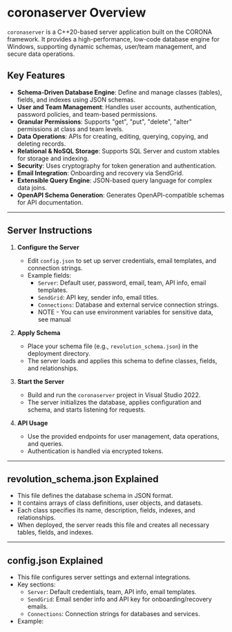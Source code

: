# coronaserver Overview

`coronaserver` is a C++20-based server application built on the CORONA framework. It provides a high-performance, low-code database engine for Windows, supporting dynamic schemas, user/team management, and secure data operations.

## Key Features

- **Schema-Driven Database Engine**: Define and manage classes (tables), fields, and indexes using JSON schemas.
- **User and Team Management**: Handles user accounts, authentication, password policies, and team-based permissions.
- **Granular Permissions**: Supports "get", "put", "delete", "alter" permissions at class and team levels.
- **Data Operations**: APIs for creating, editing, querying, copying, and deleting records.
- **Relational & NoSQL Storage**: Supports SQL Server and custom xtables for storage and indexing.
- **Security**: Uses cryptography for token generation and authentication.
- **Email Integration**: Onboarding and recovery via SendGrid.
- **Extensible Query Engine**: JSON-based query language for complex data joins.
- **OpenAPI Schema Generation**: Generates OpenAPI-compatible schemas for API documentation.

---

## Server Instructions

1. **Configure the Server**
   - Edit `config.json` to set up server credentials, email templates, and connection strings.
   - Example fields:
     - `Server`: Default user, password, email, team, API info, email templates.
     - `SendGrid`: API key, sender info, email titles.
     - `Connections`: Database and external service connection strings.
     - NOTE - You can use environment variables for sensitive data, see manual

2. **Apply Schema**
   - Place your schema file (e.g., `revolution_schema.json`) in the deployment directory.
   - The server loads and applies this schema to define classes, fields, and relationships.

3. **Start the Server**
   - Build and run the `coronaserver` project in Visual Studio 2022.
   - The server initializes the database, applies configuration and schema, and starts listening for requests.

4. **API Usage**
   - Use the provided endpoints for user management, data operations, and queries.
   - Authentication is handled via encrypted tokens.

---

## revolution_schema.json Explained

- This file defines the database schema in JSON format.
- It contains arrays of class definitions, user objects, and datasets.
- Each class specifies its name, description, fields, indexes, and relationships.
- When deployed, the server reads this file and creates all necessary tables, fields, and indexes.

---

## config.json Explained

- This file configures server settings and external integrations.
- Key sections:
  - `Server`: Default credentials, team, API info, email templates.
  - `SendGrid`: Email sender info and API key for onboarding/recovery emails.
  - `Connections`: Connection strings for databases and services.
- Example:
  